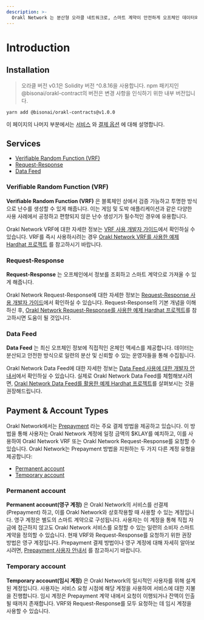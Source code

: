 ```yaml
---
description: >-
  Orakl Network 는 분산형 오라클 네트워크로, 스마트 계약이 안전하게 오프체인 데이터와 다른 자원에 접근할 수 있도록 합니다.
---
```


# Introduction

## Installation

> 오라클 버전 v0.1은 Solidity 버전 ^0.8.16을 사용합니다. npm 패키지인 @bisonai/orakl-contract의 버전은 변경 사항을 인식하기 위한 내부 버전입니다.

```
yarn add @bisonai/orakl-contracts@v1.0.0
```

이 페이지의 나머지 부분에서는 [서비스](./#services) 와 [결제 옵션](./#payment) 에 대해 설명합니다.

## Services

- [Verifiable Random Function (VRF)](developers-guide/vrf.md)
- [Request-Response](developers-guide/request-response.md)
- [Data Feed](developers-guide/data-feed.md)

### Verifiable Random Function (VRF)

**Verifiable Random Function (VRF)** 은 블록체인 상에서 검증 가능하고 투명한 방식으로 난수를 생성할 수 있게 해줍니다. 이는 게임 및 도박 애플리케이션과 같은 다양한 사용 사례에서 공정하고 편향되지 않은 난수 생성기가 필수적인 경우에 유용합니다.

Orakl Network VRF에 대한 자세한 정보는 [VRF 사용 개발자 가이드](developers-guide/vrf.md)에서 확인하실 수 있습니다. VRF를 즉시 사용하시려는 경우 [Orakl Network VRF를 사용한 예제 Hardhat 프로젝트](https://github.com/Bisonai/vrf-consumer) 를 참고하시기 바랍니다.

### Request-Response

**Request-Response** 는 오프체인에서 정보를 조회하고 스마트 계약으로 가져올 수 있게 해줍니다.

Orakl Network Request-Response에 대한 자세한 정보는 [Request-Response 사용 개발자 가이드](developers-guide/request-response.md)에서 확인하실 수 있습니다. Request-Response의 기본 개념을 이해하신 후, [Orakl Network Request-Response를 사용한 예제 Hardhat 프로젝트](https://github.com/Bisonai/vrf-consumer)를 참고하시면 도움이 될 것입니다.

### Data Feed

**Data Feed** 는 최신 오프체인 정보에 직접적인 온체인 액세스를 제공합니다. 데이터는 분산되고 안전한 방식으로 일련의 분산 및 신뢰할 수 있는 운영자들을 통해 수집됩니다.

Orakl Network Data Feed에 대한 자세한 정보는 [Data Feed 사용에 대한 개발자 안내서](developers-guide/data-feed.md)에서 확인하실 수 있습니다. 실제로 Orakl Network Data Feed를 체험해보시려면, [Orakl Network Data Feed를 활용한 예제 Hardhat 프로젝트](https://github.com/Bisonai/data-feed-consumer)를 살펴보시는 것을 권장해드립니다.

## Payment & Account Types

Orakl Network에서는 [Prepayment](developers-guide/prepayment.md) 라는 주요 결제 방법을 제공하고 있습니다. 이 방법을 통해 사용자는 Orakl Network 계정에 일정 금액의 $KLAY를 예치하고, 이를 사용하여 Orakl Network VRF 또는 Orakl Network Request-Response를 요청할 수 있습니다. Orakl Network는 Prepayment 방법을 지원하는 두 가지 다른 계정 유형을 제공합니다:

- [Permanent account](./#permanent-account)
- [Temporary account](./#temporary-account)

### Permanent account

**Permanent account(영구 계정)** 은 Orakl Network의 서비스를 선결제(Prepayment) 하고, 이를 Orakl Network와 상호작용할 때 사용할 수 있는 계정입니다. 영구 계정은 별도의 스마트 계약으로 구성됩니다. 사용자는 이 계정을 통해 직접 자금에 접근하지 않고도 Orakl Network 서비스를 요청할 수 있는 일련의 소비자 스마트 계약을 정의할 수 있습니다. 현재 VRF와 Request-Response를 요청하기 위한 권장 방법은 영구 계정입니다. Prepayment 결제 방법이나 영구 계정에 대해 자세히 알아보시려면, [Prepayment 사용자 안내서](developers-guide/prepayment.md) 를 참고하시기 바랍니다.

### Temporary account

**Temporary account(임시 계정)** 은 Orakl Network의 일시적인 사용자를 위해 설계된 계정입니다. 사용자는 서비스 요청 시점에 해당 계정을 사용하여 서비스에 대한 지불을 진행합니다. 임시 계정은 Prepayment 계약 내에서 요청이 이행되거나 잔액이 인출될 때까지 존재합니다. VRF와 Request-Response를 모두 요청하는 데 임시 계정을 사용할 수 있습니다.

